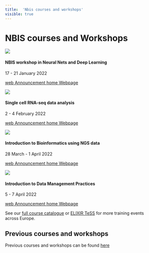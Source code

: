 ```yaml
---
title:  'Nbis courses and workshops'
visible: true
---
```

    

# NBIS courses and Workshops

![](/assets/img/logos/nbislogo-green.svg)

#### NBIS workshop in Neural Nets and Deep Learning

17 - 21 January 2022

[ web Announcement ](<https://www.scilifelab.se/event/nbis-workshop-in-neural-nets-and-deep-learning/>) [ home Webpage ](<https://uppsala.instructure.com/courses/47910>)

![](/assets/img/logos/nbislogo-green.svg)

#### Single cell RNA-seq data analysis

2 - 4 February 2022

[ web Announcement ](<https://www.scilifelab.se/event/single-cell-rna-seq-data-analysis/>) [ home Webpage ](<https://uppsala.instructure.com/courses/52011>)

![](/assets/img/logos/nbislogo-green.svg)

#### Introduction to Bioinformatics using NGS data

28 March - 1 April 2022

[ web Announcement ](<https://www.scilifelab.se/event/introduction-to-bioinformatics-using-ngs-data-online-3/>) [ home Webpage ](<https://uppsala.instructure.com/courses/58211>)

![](/assets/img/logos/nbislogo-green.svg)

#### Introduction to Data Management Practices

5 - 7 April 2022

[ web Announcement ](<https://www.scilifelab.se/event/introduction-to-data-management-practices-2/>) [ home Webpage ](<https://uppsala.instructure.com/courses/58273>)

See our [full course catalogue](<https://uppsala.instructure.com/courses/48087/pages/nbis-training-catalogue>) or [ELIXIR TeSS](<https://tess.elixir-europe.org/events>) for more training events across Europe.

## Previous courses and workshops

Previous courses and workshops can be found [here](</events/past-events.html>)
